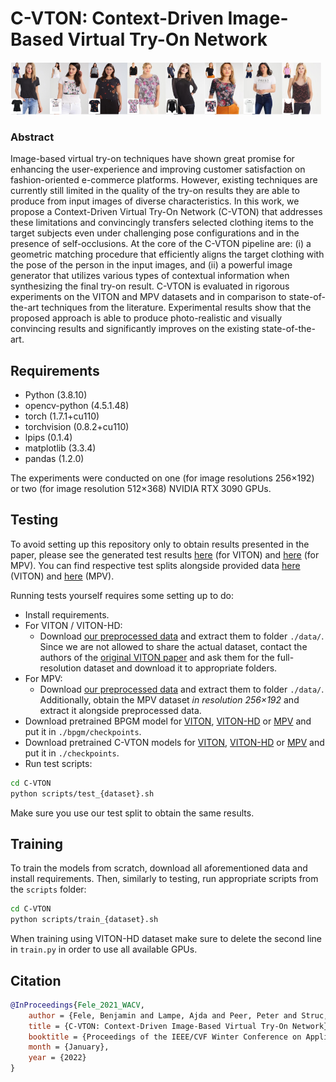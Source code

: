# C-VTON: Context-Driven Image-Based Virtual Try-On Network

![banner](img/banner.png)

### Abstract

Image-based virtual try-on techniques have shown great promise for enhancing the user-experience and improving customer satisfaction on fashion-oriented e-commerce platforms. However, existing techniques are currently still limited in the quality of the try-on results they are able to produce from input images of diverse characteristics. In this work, we propose a Context-Driven Virtual Try-On Network (C-VTON) that addresses these limitations and convincingly transfers selected clothing items to the target subjects even under challenging pose configurations and in the presence
of self-occlusions. At the core of the C-VTON pipeline are: (i) a geometric matching procedure that efficiently aligns the target clothing with the pose of the person in the input images, and (ii) a powerful image generator that utilizes various types of contextual information when synthesizing
the final try-on result. C-VTON is evaluated in rigorous experiments on the VITON and MPV datasets and in comparison to state-of-the-art techniques from the literature. Experimental results show that the proposed approach is able to produce photo-realistic and visually convincing results and
significantly improves on the existing state-of-the-art.

## Requirements

- Python (3.8.10)
- opencv-python (4.5.1.48)
- torch (1.7.1+cu110)
- torchvision (0.8.2+cu110)
- lpips (0.1.4)
- matplotlib (3.3.4)
- pandas (1.2.0)

The experiments were conducted on one (for image resolutions 256×192) or two (for image resolution 512×368) NVIDIA RTX 3090 GPUs.

## Testing

To avoid setting up this repository only to obtain results presented in the paper, please see the generated test results [here]() (for VITON) and [here]() (for MPV). You can find respective test splits alongside provided data [here]() (VITON) and [here]() (MPV).

Running tests yourself requires some setting up to do:
* Install requirements.
* For VITON / VITON-HD: 
    * Download [our preprocessed data]() and extract them to folder `./data/`. Since we are not allowed to share the actual dataset, contact the authors of the [original VITON paper]() and ask them for the full-resolution dataset and download it to appropriate folders.
* For MPV:
    * Download [our preprocessed data]() and extract them to folder `./data/`. Additionally, obtain the MPV dataset *in resolution 256×192* and extract it alongside preprocessed data.
* Download pretrained BPGM model for [VITON](), [VITON-HD]() or [MPV]() and put it in `./bpgm/checkpoints`.
* Download pretrained C-VTON models for [VITON](), [VITON-HD]() or [MPV]() and put it in `./checkpoints`.
* Run test scripts:
```bash
cd C-VTON
python scripts/test_{dataset}.sh
```

Make sure you use our test split to obtain the same results.

## Training

To train the models from scratch, download all aforementioned data and install requirements. Then, similarly to testing, run appropriate scripts from the `scripts` folder:
```bash
cd C-VTON
python scripts/train_{dataset}.sh
```

When training using VITON-HD dataset make sure to delete the second line in `train.py` in order to use all available GPUs.

## Citation

```bib
@InProceedings{Fele_2021_WACV,
    author = {Fele, Benjamin and Lampe, Ajda and Peer, Peter and Struc, Vitomir},
    title = {C-VTON: Context-Driven Image-Based Virtual Try-On Network},
    booktitle = {Proceedings of the IEEE/CVF Winter Conference on Applications of Computer Vision (WACV)},
    month = {January},
    year = {2022}
}
```